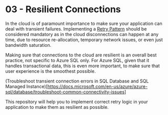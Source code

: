 # 03 - Resilient Connections

In the cloud is of paramount importance to make sure your application can deal with transient failures. Implementing a [Retry Pattern](https://docs.microsoft.com/en-us/azure/architecture/patterns/retry) should be considered mandatory as in the cloud disconnections can happen at any time, due to resource re-allocation, temporary network issues, or even just bandwidth saturation. 

Making sure that connections to the cloud are resilient is an overall best practice, not specific to Azure SQL only. For Azure SQL, given that it handles transactional data, this is even more important, to make sure that user experience is the smoothest possible.

(Troubleshoot transient connection errors in SQL Database and SQL Managed Instance)[https://docs.microsoft.com/en-us/azure/azure-sql/database/troubleshoot-common-connectivity-issues]

This repository will help you to implement correct retry logic in your application to make them as resilient as possible.

